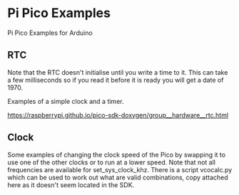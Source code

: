 # Pi Pico Examples
Pi Pico Examples for Arduino

## RTC
Note that the RTC doesn't initialise until you write a time to it. This can take a few milliseconds so if you read it before it is ready you will get a date of 1970.

Examples of a simple clock and a timer.

https://raspberrypi.github.io/pico-sdk-doxygen/group__hardware__rtc.html

## Clock
Some examples of changing the clock speed of the Pico by swapping it to use one of the other clocks or to run at a lower speed.
Note that not all frequencies are available for set_sys_clock_khz. There is a script vcocalc.py which can be used to work out what are valid combinations, copy attached here as it doesn't seem located in the SDK.